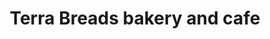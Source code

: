 ---
title: "Terra Breads bakery and cafe"
url: /vancouver/terra-breads-bakery-and-cafe/
shop: bakery
---